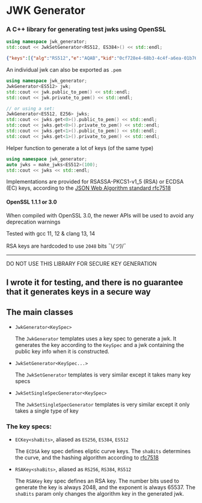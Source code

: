 # JWK Generator

### A C++ library for generating test jwks using OpenSSL

```c++
using namespace jwk_generator;
std::cout << JwkSetGenerator<RS512, ES384>() << std::endl;
```

```json
{"keys":[{"alg":"RS512","e":"AQAB","kid":"0cf728e4-68b3-4c4f-a6ea-01b763ff1c4c","kty":"RSA","n":"662BwB9jjVzDT8mKkV5zQnT9C_31s6Tnnv4r3Sgr4YUNAHPN0mjUQXxiJOofTdUc52RwQTKGRnci2amDV-R0sBlyUmA3L1gOz4ToSNkUiRPLvKaVZuDJcGtCpt4Bv0YUmMDHnhMOgPZRd9tfA7tS93x_iZ-z35vFInK7S7lMyi1OUXPI-gyk90BdAYT-FR4Dd6re090NlnkMfmL8ux44VTiVdjzOjQ3P5obYZIzxTprrvJVjcp5Gm9DyQjbCTnapV2vJ112l-91P9_f4DXRgEUguvmHJS_pS-vWSYn4gUITmueN23tP6XPA5PpL9Qy00GwodHQ_Jyh97w4frbTMVFw"},{"alg":"ES384","crv":"P-384","kid":"ba5efdd9-aa2a-4f43-8841-188916914d6d","kty":"EC","x":"VYY883CYVCC0oj7KYwt2rpRd613fJB0IJfB4vTii03UNJls8RiEHEhoYrFTjeMjf","y":"jJqwWbiHmSq8m6UUNb8S7dMMT0SKilaHm6qzmG09Ykgl4Gwo-Puv-sYbCp8HZP7q"}]}
```

An individual jwk can also be exported as `.pem`
```c++
using namespace jwk_generator;
JwkGenerator<ES512> jwk;
std::cout << jwk.public_to_pem() << std::endl;
std::cout << jwk.private_to_pem() << std::endl;

// or using a set:
JwkGenerator<ES512, E256> jwks;
std::cout << jwks.get<0>().public_to_pem() << std::endl;
std::cout << jwks.get<0>().private_to_pem() << std::endl;
std::cout << jwks.get<1>().public_to_pem() << std::endl;
std::cout << jwks.get<1>().private_to_pem() << std::endl;
```

Helper function to generate a lot of keys (of the same type)
```c++
using namespace jwk_generator;
auto jwks = make_jwks<ES512>(100);
std::cout << jwks << std::endl;
```

Implementations are provided for RSASSA-PKCS1-v1_5 (RSA) or ECDSA (EC) keys, according to the
[JSON Web Algorithm standard rfc7518](https://www.rfc-editor.org/rfc/rfc7518.html)

#### OpenSSL 1.1.1 or 3.0
When compiled with OpenSSL 3.0, the newer APIs will be used to avoid any deprecation warnings

Tested with gcc 11, 12 & clang 13, 14

RSA keys are hardcoded to use `2048` bits ¯\\_(ツ)_/¯

---
DO NOT USE THIS LIBRARY FOR SECURE KEY GENERATION

I wrote it for testing, and there is no guarantee that it generates keys in a secure way
---

## The main classes
* `JwkGenerator<KeySpec>`

    The `JwkGenerator` templates uses a key spec to generate a jwk. It generates the
    key according to the `KeySpec` and a jwk containing the public key info when it is
    constructed.

* `JwkSetGenerator<KeySpec...>`

    The `JwkSetGenerator` templates is very similar except it takes many key specs

* `JwkSetSingleSpecGenerator<KeySpec>`

    The `JwkSetSingleSpecGenerator` templates is very similar except it only takes a single
    type of key

### The key specs:
* `ECKey<shaBits>`, aliased as `ES256`, `ES384`, `ES512`

    The `ECDSA` key spec defines eliptic curve keys. The `shaBits` determines the curve,
    and the hashing algorithm according to [rfc7518](https://www.rfc-editor.org/rfc/rfc7518#section-3.4)

* `RSAKey<shaBits>`, aliased as `RS256`, `RS384`, `RS512`

    The `RSAKey` key spec defines an RSA key. The number bits used to generate the key
    is always 2048, and the exponent is always 65537. The `shaBits` param only changes
    the algorithm key in the generated jwk.
